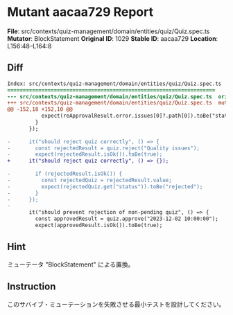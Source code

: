 # Mutant aacaa729 Report

**File**: src/contexts/quiz-management/domain/entities/quiz/Quiz.spec.ts
**Mutator**: BlockStatement
**Original ID**: 1029
**Stable ID**: aacaa729
**Location**: L156:48–L164:8

## Diff

```diff
Index: src/contexts/quiz-management/domain/entities/quiz/Quiz.spec.ts
===================================================================
--- src/contexts/quiz-management/domain/entities/quiz/Quiz.spec.ts	original
+++ src/contexts/quiz-management/domain/entities/quiz/Quiz.spec.ts	mutated #1029
@@ -152,18 +152,10 @@
           expect(reApprovalResult.error.issues[0]?.path[0]).toBe("status");
         }
       });
 
-      it("should reject quiz correctly", () => {
-        const rejectedResult = quiz.reject("Quality issues");
-        expect(rejectedResult.isOk()).toBe(true);
+      it("should reject quiz correctly", () => {});
 
-        if (rejectedResult.isOk()) {
-          const rejectedQuiz = rejectedResult.value;
-          expect(rejectedQuiz.get("status")).toBe("rejected");
-        }
-      });
-
       it("should prevent rejection of non-pending quiz", () => {
         const approvedResult = quiz.approve("2023-12-02 10:00:00");
         expect(approvedResult.isOk()).toBe(true);
```

## Hint

ミューテータ "BlockStatement" による置換。

## Instruction

このサバイブ・ミューテーションを失敗させる最小テストを設計してください。
